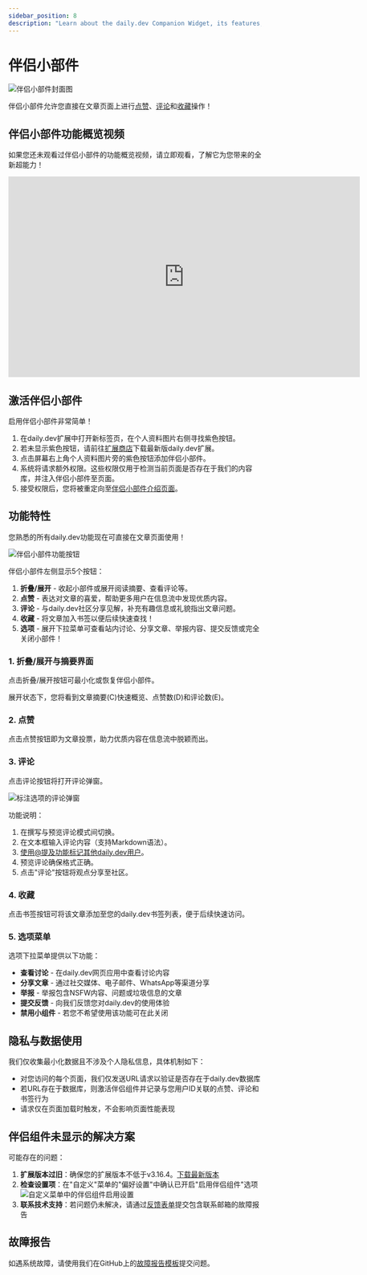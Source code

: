 ```yaml
---
sidebar_position: 8
description: "Learn about the daily.dev Companion Widget, its features, activation process, and how it enhances user engagement directly on post pages."
---
```


# 伴侣小部件

![伴侣小部件封面图](https://daily-now-res.cloudinary.com/image/upload/v1655796433/companion/chagelog_cover.png)

伴侣小部件允许您直接在文章页面上进行[点赞](https://docs.daily.dev/docs/key-features/upvotes)、[评论](https://docs.daily.dev/docs/key-features/discussions)和[收藏](https://docs.daily.dev/docs/key-features/bookmarks)操作！

## 伴侣小部件功能概览视频

如果您还未观看过伴侣小部件的功能概览视频，请立即观看，了解它为您带来的全新超能力！

<iframe width="700" height="400" src="https://www.youtube.com/embed/7lfUzdkG03E" frameborder="0" allow="accelerometer; autoplay; encrypted-media; gyroscope; picture-in-picture" allowfullscreen></iframe>

## 激活伴侣小部件

启用伴侣小部件非常简单！

1. 在daily.dev扩展中打开新标签页，在个人资料图片右侧寻找紫色按钮。
2. 若未显示紫色按钮，请前往[扩展商店](https://api.daily.dev/get?_ga=2.220083545.157894557.1655794404-623033389.1647175282)下载最新版daily.dev扩展。
3. 点击屏幕右上角个人资料图片旁的紫色按钮添加伴侣小部件。
4. 系统将请求额外权限。这些权限仅用于检测当前页面是否存在于我们的内容库，并注入伴侣小部件至页面。
5. 接受权限后，您将被重定向至[伴侣小部件介绍页面](https://daily.dev/blog/companion)。

## 功能特性

您熟悉的所有daily.dev功能现在可直接在文章页面使用！

![伴侣小部件功能按钮](https://daily-now-res.cloudinary.com/image/upload/v1655796433/companion/Companion_-_Pointers.png)

伴侣小部件左侧显示5个按钮：

1. **折叠/展开** - 收起小部件或展开阅读摘要、查看评论等。
2. **点赞** - 表达对文章的喜爱，帮助更多用户在信息流中发现优质内容。
3. **评论** - 与daily.dev社区分享见解，补充有趣信息或礼貌指出文章问题。
4. **收藏** - 将文章加入书签以便后续快速查找！
5. **选项** - 展开下拉菜单可查看站内讨论、分享文章、举报内容、提交反馈或完全关闭小部件！

### 1. 折叠/展开与摘要界面

点击折叠/展开按钮可最小化或恢复伴侣小部件。

展开状态下，您将看到文章摘要(C)快速概览、点赞数(D)和评论数(E)。

### 2. 点赞

点击点赞按钮即为文章投票，助力优质内容在信息流中脱颖而出。

### 3. 评论

点击评论按钮将打开评论弹窗。

![标注选项的评论弹窗](https://daily-now-res.cloudinary.com/image/upload/v1655796448/companion/Comment_popup_-_Pointers.png)

功能说明：

1. 在撰写与预览评论模式间切换。
2. 在文本框输入评论内容（支持Markdown语法）。
3. 使用@提及功能标记其他daily.dev用户。
4. 预览评论确保格式正确。
5. 点击"评论"按钮将观点分享至社区。

### 4. 收藏

点击书签按钮可将该文章添加至您的daily.dev书签列表，便于后续快速访问。

### 5. 选项菜单

选项下拉菜单提供以下功能：

- **查看讨论** - 在daily.dev网页应用中查看讨论内容
- **分享文章** - 通过社交媒体、电子邮件、WhatsApp等渠道分享
- **举报** - 举报包含NSFW内容、问题或垃圾信息的文章
- **提交反馈** - 向我们反馈您对daily.dev的使用体验
- **禁用小组件** - 若您不希望使用该功能可在此关闭

## 隐私与数据使用

我们仅收集最小化数据且不涉及个人隐私信息，具体机制如下：

- 对您访问的每个页面，我们仅发送URL请求以验证是否存在于daily.dev数据库
- 若URL存在于数据库，则激活伴侣组件并记录与您用户ID关联的点赞、评论和书签行为
- 请求仅在页面加载时触发，不会影响页面性能表现

## 伴侣组件未显示的解决方案

可能存在的问题：

1. **扩展版本过旧**：确保您的扩展版本不低于v3.16.4。[下载最新版本](https://api.daily.dev/get?_ga=2.190141803.157894557.1655794404-623033389.1647175282)
2. **检查设置项**：在"自定义"菜单的"偏好设置"中确认已开启"启用伴侣组件"选项
![自定义菜单中的伴侣组件启用设置](https://daily-now-res.cloudinary.com/image/upload/v1655797803/companion/Screen_Shot_21-06-2022_at_08.49.png)
3. **联系技术支持**：若问题仍未解决，请通过[反馈表单](https://it057218.typeform.com/to/zN8B5Vog?typeform-source=daily.dev)提交包含联系邮箱的故障报告

## 故障报告

如遇系统故障，请使用我们在GitHub上的[故障报告模板](https://github.com/dailydotdev/daily/issues/new?assignees=&labels=Type%3A+Bug&template=---bug-report.md&title=%F0%9F%90%9B+BUG%3A+)提交问题。